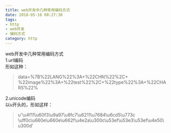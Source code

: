 ```yaml
---
title: web开发中几种常用编码方式
date: 2018-05-16 08:27:38
tags:
- http    
- web开发
- 编码方式  
category: http
---
```

web开发中几种常用编码方式  
1.url编码  
形如这种：  
>data=%7B%22LANG%22%3A+%22CHN%22%2C+
%22image%22%3A+%22test%22%2C+%22type%22%3A+%22CHARS%22%  

2.unicode编码  
以u开头的，形如这样：  
>u'\u4f11\u60f3\u9a97\u8fc7\u6211\u7684\u6cd5\u773c
\uff0c\u660e\u660e\u662f\u4e2a\u300c\u53ef\u53e3\u53ef\u4e50\u300d'


